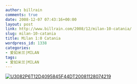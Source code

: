 ```yaml
---
author: billrain
comments: true
date: 2008-12-07 07:43:16+00:00
layout: post
link: http://www.billrain.com/2008/12/milan-10-catania/
slug: milan-10-catania
title: Milan 1:0 Catania
wordpress_id: 1338
categories:
- 爱如米兰|MILAN
tags:
- 爱如米兰|MILAN
---
```


[![U3082P6T12D4095845F44DT20081128074219](http://www.billrain.com/wp-content/uploads/2008/12/u3082p6t12d4095845f44dt20081128074219-thumb1.jpg)](http://www.billrain.com/wp-content/uploads/2008/12/u3082p6t12d4095845f44dt200811280742191.jpg)

